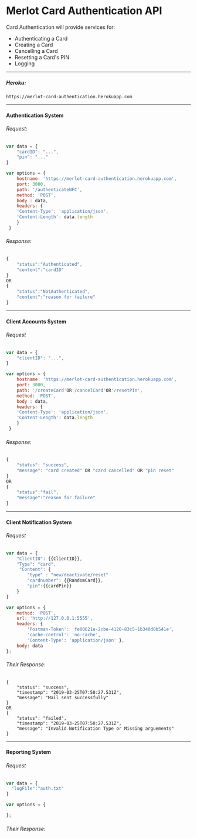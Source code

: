 # Merlot Card Authentication API

Card Authentication will provide services for:
* Authenticating a Card
* Creating a Card
* Cancelling a Card
* Resetting a Card's PIN
* Logging
---

##### Heroku:
```
https://merlot-card-authentication.herokuapp.com
```
---

#### Authentication System
###### Request:
```javascript
var data = {
    "cardID": "...",
    "pin": "..."
}

var options = {
    hostname: 'https://merlot-card-authentication.herokuapp.com',
    port: 3000,
    path: '/authenticateNFC',
    method: 'POST',
    body : data,
    headers: {
    'Content-Type': 'application/json',
    'Content-Length': data.length
    }
 }

```
###### Response:
```javascript
{
    "status":"Authenticated",
    "content":"cardID"
}
OR
{
    "status":"NotAuthenticated",
    "content":"reason for failure"
}
```
---

#### Client Accounts System
###### Request 
```javascript
var data = {
    "clientID": "...",
}

var options = {
    hostname: 'https://merlot-card-authentication.herokuapp.com',
    port: 3000,
    path: '/createCard'OR'/cancelCard'OR'/resetPin',
    method: 'POST',
    body : data,
    headers: {
    'Content-Type': 'application/json',
    'Content-Length': data.length
    }
 }
```
###### Response:
```javascript
{
    "status": "success",
    "message": "card created" OR "card cancelled" OR "pin reset"
}
OR
{
    "status":"fail",
    "message":"reason for failure"
}
```
---

#### Client Notification System
###### Request 
```javascript
var data = {
    "ClientID": {{ClientID}},
    "Type": "card",
     "Content": {
        "type" : "new/deactivate/reset"
        "cardnumber": {{RandomCard}},
        "pin":{{cardPin}}
    }
}

var options = { 
    method: 'POST',
    url: 'http://127.0.0.1:5555',
    headers: {
        'Postman-Token': 'fe00621e-2cbe-4120-83c5-1b340d0b541e',
        'cache-control': 'no-cache',
        'Content-Type': 'application/json' },
    body: data
};
```
###### Their Response:
```
{
    "status": "success",
    "timestamp": "2019-03-25T07:50:27.531Z",
    "message": "Mail sent successfully"
}
OR
{
    "status": "failed",
    "timestamp": "2019-03-25T07:50:27.531Z",
    "message": "Invalid Notification Type or Missing arguements"
}
```
---

#### Reporting System
###### Request 
```javascript
var data = {
  "logFile":"auth.txt"
}

var options = { 

};
```
###### Their Response:
```javascript
```